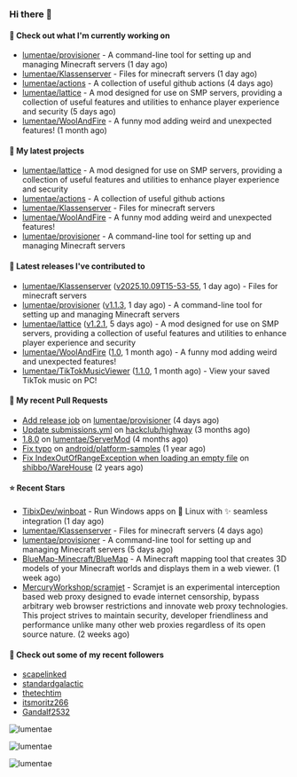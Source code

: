 ### Hi there 👋

#### 👷 Check out what I'm currently working on

- [lumentae/provisioner](https://github.com/lumentae/provisioner) - A command-line tool for setting up and managing Minecraft servers (1 day ago)
- [lumentae/Klassenserver](https://github.com/lumentae/Klassenserver) - Files for minecraft servers (1 day ago)
- [lumentae/actions](https://github.com/lumentae/actions) - A collection of useful github actions (4 days ago)
- [lumentae/lattice](https://github.com/lumentae/lattice) - A mod designed for use on SMP servers, providing a collection of useful features and utilities to enhance player experience and security (5 days ago)
- [lumentae/WoolAndFire](https://github.com/lumentae/WoolAndFire) - A funny mod adding weird and unexpected features! (1 month ago)

#### 🌱 My latest projects

- [lumentae/lattice](https://github.com/lumentae/lattice) - A mod designed for use on SMP servers, providing a collection of useful features and utilities to enhance player experience and security
- [lumentae/actions](https://github.com/lumentae/actions) - A collection of useful github actions
- [lumentae/Klassenserver](https://github.com/lumentae/Klassenserver) - Files for minecraft servers
- [lumentae/WoolAndFire](https://github.com/lumentae/WoolAndFire) - A funny mod adding weird and unexpected features!
- [lumentae/provisioner](https://github.com/lumentae/provisioner) - A command-line tool for setting up and managing Minecraft servers

#### 🔭 Latest releases I've contributed to

- [lumentae/Klassenserver](https://github.com/lumentae/Klassenserver) ([v2025.10.09T15-53-55](https://github.com/lumentae/Klassenserver/releases/tag/v2025.10.09T15-53-55), 1 day ago) - Files for minecraft servers
- [lumentae/provisioner](https://github.com/lumentae/provisioner) ([v1.1.3](https://github.com/lumentae/provisioner/releases/tag/v1.1.3), 1 day ago) - A command-line tool for setting up and managing Minecraft servers
- [lumentae/lattice](https://github.com/lumentae/lattice) ([v1.2.1](https://github.com/lumentae/lattice/releases/tag/v1.2.1), 5 days ago) - A mod designed for use on SMP servers, providing a collection of useful features and utilities to enhance player experience and security
- [lumentae/WoolAndFire](https://github.com/lumentae/WoolAndFire) ([1.0](https://github.com/lumentae/WoolAndFire/releases/tag/1.0), 1 month ago) - A funny mod adding weird and unexpected features!
- [lumentae/TikTokMusicViewer](https://github.com/lumentae/TikTokMusicViewer) ([1.1.0](https://github.com/lumentae/TikTokMusicViewer/releases/tag/1.1.0), 1 month ago) - View your saved TikTok music on PC!

#### 🔨 My recent Pull Requests

- [Add release job](https://github.com/lumentae/provisioner/pull/1) on [lumentae/provisioner](https://github.com/lumentae/provisioner) (4 days ago)
- [Update submissions.yml](https://github.com/hackclub/highway/pull/621) on [hackclub/highway](https://github.com/hackclub/highway) (3 months ago)
- [1.8.0](https://github.com/lumentae/ServerMod/pull/1) on [lumentae/ServerMod](https://github.com/lumentae/ServerMod) (4 months ago)
- [Fix typo](https://github.com/android/platform-samples/pull/161) on [android/platform-samples](https://github.com/android/platform-samples) (1 year ago)
- [Fix IndexOutOfRangeException when loading an empty file](https://github.com/shibbo/WareHouse/pull/1) on [shibbo/WareHouse](https://github.com/shibbo/WareHouse) (2 years ago)

#### ⭐ Recent Stars

- [TibixDev/winboat](https://github.com/TibixDev/winboat) - Run Windows apps on 🐧 Linux with ✨ seamless integration (1 day ago)
- [lumentae/Klassenserver](https://github.com/lumentae/Klassenserver) - Files for minecraft servers (4 days ago)
- [lumentae/provisioner](https://github.com/lumentae/provisioner) - A command-line tool for setting up and managing Minecraft servers (5 days ago)
- [BlueMap-Minecraft/BlueMap](https://github.com/BlueMap-Minecraft/BlueMap) - A Minecraft mapping tool that creates 3D models of your Minecraft worlds and displays them in a web viewer. (1 week ago)
- [MercuryWorkshop/scramjet](https://github.com/MercuryWorkshop/scramjet) - Scramjet is an experimental interception based web proxy designed to evade internet censorship, bypass arbitrary web browser restrictions and innovate web proxy technologies. This project strives to maintain security, developer friendliness and performance unlike many other web proxies regardless of its open source nature.  (2 weeks ago)

#### 👯 Check out some of my recent followers

- [scapelinked](https://github.com/scapelinked)
- [standardgalactic](https://github.com/standardgalactic)
- [thetechtim](https://github.com/thetechtim)
- [itsmoritz266](https://github.com/itsmoritz266)
- [Gandalf2532](https://github.com/Gandalf2532)

<p style="width:100%"><img align="center" src="https://github-readme-stats.vercel.app/api?username=lumentae&count_private=true&theme=github_dark&show_icons=true&border_color=4C8EDA&include_all_commits=true&border_radius=12" alt="lumentae" /></p>
<p style="width:100%"><img align="center" src="https://github-readme-stats.vercel.app/api/top-langs/?username=lumentae&theme=github_dark&layout=compact&border_color=4C8EDA&card_width=445&border_radius=12" alt="lumentae" /></p>
<p style="width:100%"><img align="left" src="https://github-readme-stats.hackclub.dev/api/wakatime?username=2366&api_domain=hackatime.hackclub.com&&custom_title=Hackatime+Stats&layout=compact&cache_seconds=0&langs_count=8&theme=github_dark&border_radius=12&border_color=4C8EDA" alt="lumentae" /></p>
